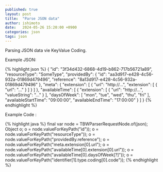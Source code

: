```yaml
---
published: true
layout: post
title:  "Parse JSON data"
author: ishimoto
date:   2024-05-26 15:20:00 +0900
categories: json
tags: json
---
```

Parsing JSON data vie KeyValue Coding.  

Example JSON:

{% highlight json %}
{
    "id": "3f34d432-6868-4d19-b862-717b56721a89",
    "resourceType": "SomeType",
    "providedBy": {
        "id": "aa3d917-e428-4c56-932a-01869d479496",
        "reference": "8a13d917-e428-4c56-932a-01869d479496"
    },
    "meta": {
        "extension": [
            {
                "url": "http://...",
                "extension": [
                    {
                        "url": "..."
                    }
                ]
            }
        ]
    },
    "availableTime": [
        {
            "extension": [
                {
                    "url": "http://...",
                    "valueString": "..."
                }
            ],
            "daysOfWeek": [
                "mon",
                "tue",
                "wed",
                "thu",
                "fri"
            ],
            "availableStartTime": "09:00:00",
            "availableEndTime": "17:00:00"
        }
    ]
}
{% endhighlight %}

Example Code :

{% highlight java %}
final var node = TBWParserRequestNode.of(json);
Object o;
o = node.valueForKeyPath("id"));
o = node.valueForKeyPath("resourceType"));
o = node.valueForKeyPath("providedBy.reference");
o = node.valueForKeyPath("meta.extension[0].url");
o = node.valueForKeyPath("availableTime[0].extension[0].url"));
o = node.valueForKeyPath("availableTime[0].daysOfWeek[?]"));
o = node.valueForKeyPath("identifier[1].type.coding[0].code"));
{% endhighlight %}

